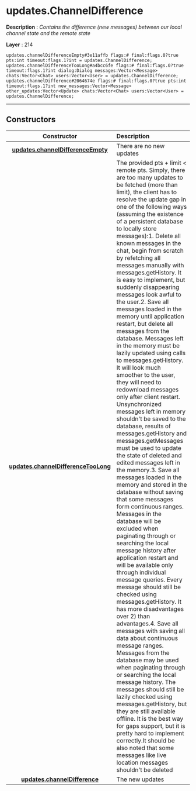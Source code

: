 # updates.ChannelDifference

**Description** : *Contains the difference \(new messages\) between our local channel state and the remote state*

**Layer** : 214

```tl
updates.channelDifferenceEmpty#3e11affb flags:# final:flags.0?true pts:int timeout:flags.1?int = updates.ChannelDifference;
updates.channelDifferenceTooLong#a4bcc6fe flags:# final:flags.0?true timeout:flags.1?int dialog:Dialog messages:Vector<Message> chats:Vector<Chat> users:Vector<User> = updates.ChannelDifference;
updates.channelDifference#2064674e flags:# final:flags.0?true pts:int timeout:flags.1?int new_messages:Vector<Message> other_updates:Vector<Update> chats:Vector<Chat> users:Vector<User> = updates.ChannelDifference;
```

---

## Constructors

| Constructor | Description |
| :---: | :--- |
| [**updates.channelDifferenceEmpty**](constructor/updates.channelDifferenceEmpty) | There are no new updates |
| [**updates.channelDifferenceTooLong**](constructor/updates.channelDifferenceTooLong) | The provided pts + limit < remote pts. Simply, there are too many updates to be fetched (more than limit), the client has to resolve the update gap in one of the following ways (assuming the existence of a persistent database to locally store messages):1. Delete all known messages in the chat, begin from scratch by refetching all messages manually with messages.getHistory. It is easy to implement, but suddenly disappearing messages look awful to the user.2. Save all messages loaded in the memory until application restart, but delete all messages from the database. Messages left in the memory must be lazily updated using calls to messages.getHistory.      It will look much smoother to the user, they will need to redownload messages only after client restart.      Unsynchronized messages left in memory shouldn't be saved to the database, results of messages.getHistory and messages.getMessages must be used to update the state of deleted and edited messages left in the memory.3. Save all messages loaded in the memory and stored in the database without saving that some messages form continuous ranges.      Messages in the database will be excluded when paginating through or searching the local message history after application restart and will be available only through individual message queries.      Every message should still be checked using messages.getHistory.      It has more disadvantages over 2) than advantages.4. Save all messages with saving all data about continuous message ranges.      Messages from the database may be used when paginating through or searching the local message history.      The messages should still be lazily checked using messages.getHistory, but they are still available offline.      It is the best way for gaps support, but it is pretty hard to implement correctly.It should be also noted that some messages like live location messages shouldn't be deleted |
| [**updates.channelDifference**](constructor/updates.channelDifference) | The new updates |